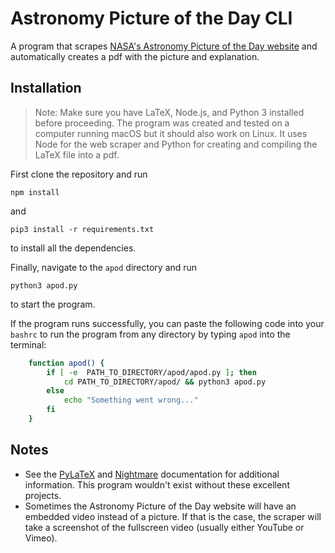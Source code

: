 # Astronomy Picture of the Day CLI

A program that scrapes [NASA's Astronomy Picture of the Day website](https://apod.nasa.gov/apod/) and automatically creates a pdf with the picture and explanation.

## Installation
> Note: Make sure you have LaTeX, Node.js, and Python 3 installed before proceeding. The program was created and tested on a computer running macOS but it should also work on Linux. It uses Node for the web scraper and Python for creating and compiling the LaTeX file into a pdf.

First clone the repository and run

    npm install

and

    pip3 install -r requirements.txt

to install all the dependencies.

Finally, navigate to the `apod` directory and run

    python3 apod.py

to start the program.

If the program runs successfully, you can paste the following code into your `bashrc` to run the program from any directory by typing `apod` into the terminal:

```bash
    function apod() {
        if [ -e  PATH_TO_DIRECTORY/apod/apod.py ]; then
            cd PATH_TO_DIRECTORY/apod/ && python3 apod.py
        else
            echo "Something went wrong..."
        fi
    }
```

## Notes
- See the [PyLaTeX](https://jeltef.github.io/PyLaTeX/latest/index.html) and [Nightmare](https://github.com/segmentio/nightmare#api) documentation for additional information. This program wouldn't exist without these excellent projects.
- Sometimes the Astronomy Picture of the Day website will have an embedded video instead of a picture. If that is the case, the scraper will take a screenshot of the fullscreen video (usually either YouTube or Vimeo).
